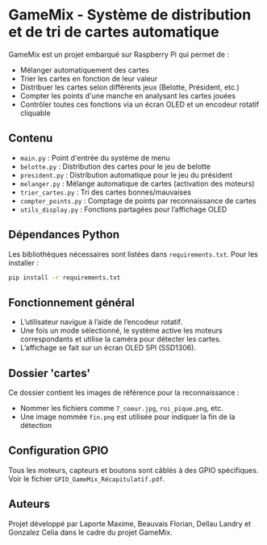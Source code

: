 # GameMix - Système de distribution et de tri de cartes automatique

GameMix est un projet embarqué sur Raspberry Pi qui permet de :
- Mélanger automatiquement des cartes
- Trier les cartes en fonction de leur valeur
- Distribuer les cartes selon différents jeux (Belotte, Président, etc.)
- Compter les points d'une manche en analysant les cartes jouées
- Contrôler toutes ces fonctions via un écran OLED et un encodeur rotatif cliquable

## Contenu

- `main.py` : Point d'entrée du système de menu
- `belotte.py` : Distribution des cartes pour le jeu de belotte
- `president.py` : Distribution automatique pour le jeu du président
- `melanger.py` : Mélange automatique de cartes (activation des moteurs)
- `trier_cartes.py` : Tri des cartes bonnes/mauvaises
- `compter_points.py` : Comptage de points par reconnaissance de cartes
- `utils_display.py` : Fonctions partagées pour l’affichage OLED

## Dépendances Python

Les bibliothèques nécessaires sont listées dans `requirements.txt`. Pour les installer :

```bash
pip install -r requirements.txt
```

## Fonctionnement général

- L’utilisateur navigue à l’aide de l’encodeur rotatif.
- Une fois un mode sélectionné, le système active les moteurs correspondants et utilise la caméra pour détecter les cartes.
- L’affichage se fait sur un écran OLED SPI (SSD1306).

## Dossier 'cartes'

Ce dossier contient les images de référence pour la reconnaissance :
- Nommer les fichiers comme `7_coeur.jpg`, `roi_pique.png`, etc.
- Une image nommée `fin.png` est utilisée pour indiquer la fin de la détection

## Configuration GPIO

Tous les moteurs, capteurs et boutons sont câblés à des GPIO spécifiques. Voir le fichier `GPIO_GameMix_Récapitulatif.pdf`.

## Auteurs

Projet développé par Laporte Maxime, Beauvais Florian, Dellau Landry et Gonzalez Celia dans le cadre du projet GameMix.
